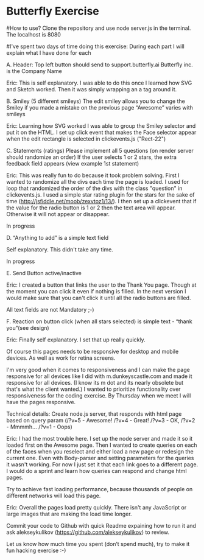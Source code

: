 # Butterfly Exercise

#How to use? 
Clone the repository and use node server.js in the terminal. The localhost is 8080

#I've spent two days of time doing this exercise:
During each part I will explain what I have done for each


A. Header:
Top left button should send to support.butterfly.ai
Butterfly inc. is the Company Name

Eric: This is self explanatory. I was able to do this once I learned how SVG and Sketch worked. Then it was simply wrapping an a tag around it.


B. Smiley (5 different smileys)
The edit smiley allows you to change the Smiley if you made a mistake on the previous page
“Awesome” varies with smileys

Eric: Learning how SVG worked I was able to group the Smiley selector and put it on the HTML. I set up click event that makes the Face selector appear when the edit rectangle is selected in clickevents.js ("Rect-22")



C. Statements (ratings)
Please implement all 5 questions (on render server should randomize an order)
If the user selects 1 or 2 stars, the extra feedback field appears (view example 1st statement)

Eric: This was really fun to do because it took problem solving. First I wanted to randomize all the divs each time the page is loaded. I used for loop that randomized the order of the divs with the class "question" in clickevents.js. I used a simple star rating plugin for the stars for the sake of time (http://jsfiddle.net/moob/zexvtoz1/13/). I then set up a clickevent that if the value for the radio button is 1 or 2 then the text area will appear. Otherwise it will not appear or disappear.

In progress

D. “Anything to add” is a simple text field

Self explanatory. This didn't take any time.

In progress

E. Send Button active/inactive

Eric: I created a button that links the user to the Thank You page. Though at the moment you can click it even if nothing is filled. In the next version I would make sure that you can't click it until all the radio buttons are filled.

All text fields are not Mandatory ;-)

F. Reaction on button click (when all stars selected) is simple text - “thank you“(see design)

Eric: Finally self explanatory. I set that up really quickly.

Of course this pages needs to be responsive for desktop and mobile devices. As well as work for retina screens.

I'm very good when it comes to responsiveness and I can make the page responsive for all devices like I did with m.dunkeyscastle.com and made it responsive for all devices. (I know its m dot and its nearly obsolete but that's what the client wanted.) I wanted to prioritize functionality over responsiveness for the coding exercise. By Thursday when we meet I will have the pages responsive.

Technical details:
Create node.js server, that responds with html page based on query param (/?v=5 - Awesome! /?v=4 - Great! /?v=3 - OK, /?v=2 - Mmmmh... /?v=1 - Oops)

Eric: I had the most trouble here. I set up the node server and made it so it loaded first on the Awesome page. Then I wanted to create queries on each of the faces when you reselect and either load a new page or redesign the current one. Even with Body-parser and setting parameters for the queries it wasn't working. For now I just set it that each link goes to a different page. I would do a sprint and learn how queries can respond and change html pages.


Try to achieve fast loading performance, because thousands of people on different networks will load this page.

Eric: Overall the pages load pretty quickly. There isn't any JavaScript or large images that are making the load time longer.

Commit your code to Github with quick Readme expaining how to run it and ask alekseykulikov (https://github.com/alekseykulikov) to review.

Let us know how much time you spent (don’t spend much), try to make it fun hacking exercise :-)